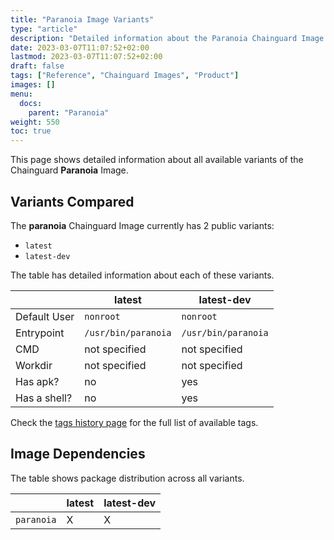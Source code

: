 ```yaml
---
title: "Paranoia Image Variants"
type: "article"
description: "Detailed information about the Paranoia Chainguard Image variants"
date: 2023-03-07T11:07:52+02:00
lastmod: 2023-03-07T11:07:52+02:00
draft: false
tags: ["Reference", "Chainguard Images", "Product"]
images: []
menu:
  docs:
    parent: "Paranoia"
weight: 550
toc: true
---
```


This page shows detailed information about all available variants of the Chainguard **Paranoia** Image.

## Variants Compared
The **paranoia** Chainguard Image currently has 2 public variants: 

- `latest`
- `latest-dev`

The table has detailed information about each of these variants.

|              | latest              | latest-dev          |
|--------------|---------------------|---------------------|
| Default User | `nonroot`           | `nonroot`           |
| Entrypoint   | `/usr/bin/paranoia` | `/usr/bin/paranoia` |
| CMD          | not specified       | not specified       |
| Workdir      | not specified       | not specified       |
| Has apk?     | no                  | yes                 |
| Has a shell? | no                  | yes                 |

Check the [tags history page](/chainguard/chainguard-images/reference/paranoia/tags_history/) for the full list of available tags.
## Image Dependencies
The table shows package distribution across all variants.

|            | latest | latest-dev |
|------------|--------|------------|
| `paranoia` | X      | X          |
